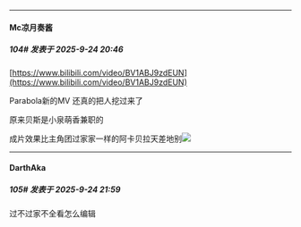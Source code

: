 ﻿
*****

####  Mc凉月奏酱  
##### 104#       发表于 2025-9-24 20:46

[https://www.bilibili.com/video/BV1ABJ9zdEUN](https://www.bilibili.com/video/BV1ABJ9zdEUN)

Parabola新的MV 还真的把人挖过来了

原来贝斯是小泉萌香兼职的 

成片效果比主角团过家家一样的阿卡贝拉天差地别<img src="https://static.stage1st.com/image/smiley/face2017/037.png" referrerpolicy="no-referrer">


*****

####  DarthAka  
##### 105#       发表于 2025-9-24 21:59

过不过家不全看怎么编辑

